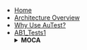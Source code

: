 <!-- docs/_sidebar.md --> 
- [Home](./readme.md)
- [Architecture Overview](./arch_overview.md)
- [Why Use AuTest?](./Why_AuTest.md)
- [AB1_Tests1](./sample2.md)
  <details>
  <summary><strong>MOCA</strong></summary>
  <ul>
    <li> [BASE_INB_0001100_COPY_TEMPLATE_RCVTRK_MOCA_V001](./tests_docs/BASE_INB_0001100_COPY_TEMPLATE_RCVTRK_MOCA_V001.md)</li> 
  </ul>
  </details>
